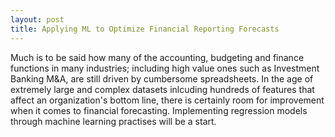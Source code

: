 ```yaml
---
layout: post
title: Applying ML to Optimize Financial Reporting Forecasts
---
```


Much is to be said how many of the accounting, budgeting and finance functions in many industries; including high value ones such as Investment Banking M&A, are still driven by cumbersome spreadsheets. In the age of extremely large and complex datasets inlcuding hundreds of features that affect an organization's bottom line, there is certainly room for improvement when it comes to financial forecasting. Implementing regression models through machine learning practises will be a start.
